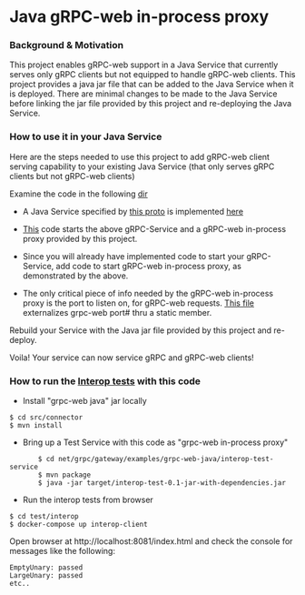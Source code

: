 Java gRPC-web in-process proxy
==============================

### Background & Motivation
This project enables gRPC-web support in a Java Service that currently
serves only gRPC clients but not equipped to handle gRPC-web clients.
This project provides a java jar file that can be added to the Java Service
when it is deployed. There are minimal changes to be made to the Java Service
before linking the jar file provided by this project and re-deploying the
Java Service.

### How to use it in your Java Service
Here are the steps needed to use this project to add gRPC-web client serving
capability to your existing Java Service (that only serves gRPC clients but not
gRPC-web clients)

Examine the code in the following
[dir](../../net/grpc/gateway/examples/grpc-web-java/greeter-service)

- A Java Service specified by
[this proto](../../net/grpc/gateway/examples/grpc-web-java/greeter-service/src/main/proto/greeter.proto) is implemented
[here](../../net/grpc/gateway/examples/grpc-web-java/greeter-service/src/main/java/grpcweb/examples/greeter/GreeterService.java)

- [This](../../net/grpc/gateway/examples/grpc-web-java/greeter-service/src/main/java/grpcweb/examples/greeter/StartServiceAndGrpcwebProxy.java)
code starts the above gRPC-Service and a gRPC-web in-process proxy
provided by this project.

- Since you will already have implemented code to start your gRPC-Service,
add code to start gRPC-web in-process proxy, as demonstrated by
the above.

- The only critical piece of info needed by the gRPC-web in-process proxy is the port
to listen on, for gRPC-web requests.
[This file](../../net/grpc/gateway/examples/grpc-web-java/greeter-service/src/main/java/grpcweb/examples/greeter/Util.java)
 externalizes grpc-web port# thru a static member.

Rebuild your Service with the Java jar file provided by this project and re-deploy.

Voila! Your service can now service gRPC and gRPC-web clients!

### How to run the [Interop tests](https://github.com/grpc/grpc-web/blob/master/test/interop/README.md) with this code

- Install "grpc-web java" jar locally
```shell script
$ cd src/connector
$ mvn install
```
- Bring up a Test Service with this code as "grpc-web in-process proxy"
```shell script
       $ cd net/grpc/gateway/examples/grpc-web-java/interop-test-service
       $ mvn package
       $ java -jar target/interop-test-0.1-jar-with-dependencies.jar
```
- Run the interop tests from browser
```shell script
$ cd test/interop
$ docker-compose up interop-client
```
Open browser at http://localhost:8081/index.html and
check the console for messages like the following:
```shell script
EmptyUnary: passed
LargeUnary: passed
etc..
```

